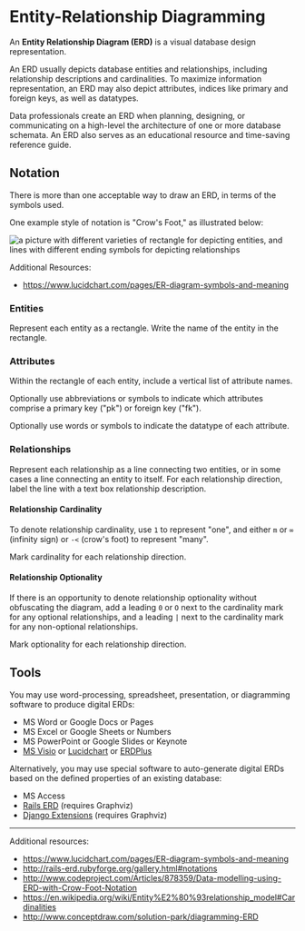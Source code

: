 # Entity-Relationship Diagramming


An **Entity Relationship Diagram (ERD)** is a visual database design representation.

An ERD usually depicts database entities and relationships, including relationship descriptions and cardinalities. To maximize information representation, an ERD may also depict attributes, indices like primary and foreign keys, as well as datatypes.

Data professionals create an ERD when planning, designing, or communicating on a high-level the architecture of one or more database schemata. An ERD also serves as an educational resource and time-saving reference guide.

## Notation

There is more than one acceptable way to draw an ERD, in terms of the symbols used.

One example style of notation is "Crow's Foot," as illustrated below:

![a picture with different varieties of rectangle for depicting entities, and lines with different ending symbols for depicting relationships ](/resources/images/conceptdrawdotcom-crows-feet-erd-notation-symbols.png)

Additional Resources:

 + https://www.lucidchart.com/pages/ER-diagram-symbols-and-meaning


### Entities

Represent each entity as a rectangle.
  Write the name of the entity in the rectangle.

### Attributes

Within the rectangle of each entity, include a vertical list of attribute names.

Optionally use abbreviations or symbols to indicate which attributes comprise a primary key ("pk") or foreign key ("fk").

Optionally use words or symbols to indicate the datatype of each attribute.

### Relationships

Represent each relationship as a line connecting two entities, or in some cases a line connecting an entity to itself.
 For each relationship direction, label the line with a text box relationship description.

#### Relationship Cardinality

To denote relationship cardinality,
  use `1` to represent "one",
  and either `m` or <code>&infin;</code> (infinity sign) or `-<` (crow's foot) to represent "many".

Mark cardinality for each relationship direction.

#### Relationship Optionality

If there is an opportunity to denote relationship optionality
 without obfuscating the diagram,
 add a leading `0` or `O` next to the cardinality mark for any optional relationships,
 and a leading `|` next to the cardinality mark for any non-optional relationships.

 Mark optionality for each relationship direction.

## Tools

You may use word-processing, spreadsheet, presentation, or diagramming software to produce digital ERDs:

 + MS Word or Google Docs or Pages
 + MS Excel or Google Sheets or Numbers
 + MS PowerPoint or Google Slides or Keynote
 + [MS Visio](https://products.office.com/en-us/Visio/microsoft-visio-2013-plans-and-pricing-compare-visio-options?WT.mc_id=PS_Google_O365SMB_ms%20visio&WT.srch=1)
 or [Lucidchart](https://www.lucidchart.com)
  or [ERDPlus](https://erdplus.com/#/)

Alternatively, you may use special software to auto-generate digital ERDs based on the defined properties of an existing database:

 + MS Access
 + [Rails ERD](https://github.com/voormedia/rails-erd) (requires Graphviz)
 + [Django Extensions](http://django-extensions.readthedocs.org/en/latest/graph_models.html?highlight=graph) (requires Graphviz)

<hr>

Additional resources:
 + https://www.lucidchart.com/pages/ER-diagram-symbols-and-meaning
 + http://rails-erd.rubyforge.org/gallery.html#notations
 + http://www.codeproject.com/Articles/878359/Data-modelling-using-ERD-with-Crow-Foot-Notation
 + https://en.wikipedia.org/wiki/Entity%E2%80%93relationship_model#Cardinalities
 + http://www.conceptdraw.com/solution-park/diagramming-ERD

